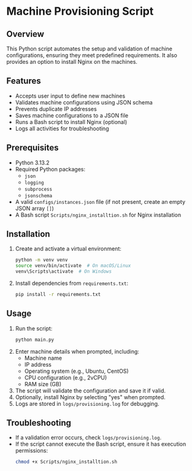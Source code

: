 # Machine Provisioning Script

## Overview
This Python script automates the setup and validation of machine configurations, ensuring they meet predefined requirements. It also provides an option to install Nginx on the machines.

## Features
- Accepts user input to define new machines
- Validates machine configurations using JSON schema
- Prevents duplicate IP addresses
- Saves machine configurations to a JSON file
- Runs a Bash script to install Nginx (optional)
- Logs all activities for troubleshooting

## Prerequisites
- Python 3.13.2
- Required Python packages:
  - `json`
  - `logging`
  - `subprocess`
  - `jsonschema`
- A valid `configs/instances.json` file (if not present, create an empty JSON array `[]`)
- A Bash script `Scripts/nginx_installtion.sh` for Nginx installation

## Installation
1. Create and activate a virtual environment:
   ```bash
   python -m venv venv
   source venv/bin/activate  # On macOS/Linux
   venv\Scripts\activate  # On Windows
   ```
2. Install dependencies from `requirements.txt`:
   ```bash
   pip install -r requirements.txt
   ```

## Usage
1. Run the script:
   ```bash
   python main.py
   ```
2. Enter machine details when prompted, including:
   - Machine name
   - IP address
   - Operating system (e.g., Ubuntu, CentOS)
   - CPU configuration (e.g., 2vCPU)
   - RAM size (GB)
3. The script will validate the configuration and save it if valid.
4. Optionally, install Nginx by selecting "yes" when prompted.
5. Logs are stored in `logs/provisioning.log` for debugging.


## Troubleshooting
- If a validation error occurs, check `logs/provisioning.log`.
- If the script cannot execute the Bash script, ensure it has execution permissions:
  ```bash
  chmod +x Scripts/nginx_installtion.sh
  ```